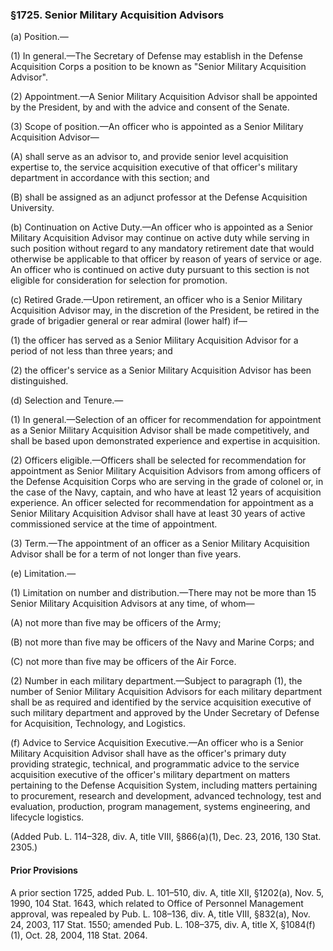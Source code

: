 ### §1725. Senior Military Acquisition Advisors ###

(a) Position.—

(1) In general.—The Secretary of Defense may establish in the Defense Acquisition Corps a position to be known as "Senior Military Acquisition Advisor".

(2) Appointment.—A Senior Military Acquisition Advisor shall be appointed by the President, by and with the advice and consent of the Senate.

(3) Scope of position.—An officer who is appointed as a Senior Military Acquisition Advisor—

(A) shall serve as an advisor to, and provide senior level acquisition expertise to, the service acquisition executive of that officer's military department in accordance with this section; and

(B) shall be assigned as an adjunct professor at the Defense Acquisition University.

(b) Continuation on Active Duty.—An officer who is appointed as a Senior Military Acquisition Advisor may continue on active duty while serving in such position without regard to any mandatory retirement date that would otherwise be applicable to that officer by reason of years of service or age. An officer who is continued on active duty pursuant to this section is not eligible for consideration for selection for promotion.

(c) Retired Grade.—Upon retirement, an officer who is a Senior Military Acquisition Advisor may, in the discretion of the President, be retired in the grade of brigadier general or rear admiral (lower half) if—

(1) the officer has served as a Senior Military Acquisition Advisor for a period of not less than three years; and

(2) the officer's service as a Senior Military Acquisition Advisor has been distinguished.

(d) Selection and Tenure.—

(1) In general.—Selection of an officer for recommendation for appointment as a Senior Military Acquisition Advisor shall be made competitively, and shall be based upon demonstrated experience and expertise in acquisition.

(2) Officers eligible.—Officers shall be selected for recommendation for appointment as Senior Military Acquisition Advisors from among officers of the Defense Acquisition Corps who are serving in the grade of colonel or, in the case of the Navy, captain, and who have at least 12 years of acquisition experience. An officer selected for recommendation for appointment as a Senior Military Acquisition Advisor shall have at least 30 years of active commissioned service at the time of appointment.

(3) Term.—The appointment of an officer as a Senior Military Acquisition Advisor shall be for a term of not longer than five years.

(e) Limitation.—

(1) Limitation on number and distribution.—There may not be more than 15 Senior Military Acquisition Advisors at any time, of whom—

(A) not more than five may be officers of the Army;

(B) not more than five may be officers of the Navy and Marine Corps; and

(C) not more than five may be officers of the Air Force.

(2) Number in each military department.—Subject to paragraph (1), the number of Senior Military Acquisition Advisors for each military department shall be as required and identified by the service acquisition executive of such military department and approved by the Under Secretary of Defense for Acquisition, Technology, and Logistics.

(f) Advice to Service Acquisition Executive.—An officer who is a Senior Military Acquisition Advisor shall have as the officer's primary duty providing strategic, technical, and programmatic advice to the service acquisition executive of the officer's military department on matters pertaining to the Defense Acquisition System, including matters pertaining to procurement, research and development, advanced technology, test and evaluation, production, program management, systems engineering, and lifecycle logistics.

(Added Pub. L. 114–328, div. A, title VIII, §866(a)(1), Dec. 23, 2016, 130 Stat. 2305.)

#### Prior Provisions ####

A prior section 1725, added Pub. L. 101–510, div. A, title XII, §1202(a), Nov. 5, 1990, 104 Stat. 1643, which related to Office of Personnel Management approval, was repealed by Pub. L. 108–136, div. A, title VIII, §832(a), Nov. 24, 2003, 117 Stat. 1550; amended Pub. L. 108–375, div. A, title X, §1084(f)(1), Oct. 28, 2004, 118 Stat. 2064.